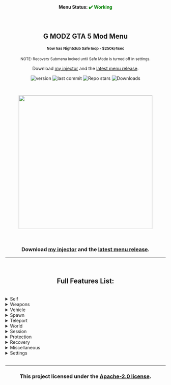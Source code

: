 <h4 align=center>Menu Status: <b style="color: green;">✔️ Working</b></h4>

<br>

<h2 align=center>G MODZ GTA 5 Mod Menu</h2>

<h4 align=center><sup>Now has Nightclub Safe loop - $250k/4sec</sup></h4>

<p align=center><sup>NOTE: Recovery Submenu locked until Safe Mode is turned off in settings.</sup></p>

<p align=center>Download <a href='https://discord.gg/2NHv96KVAX'>my injector</a> and the <a href='https://github.com/golummodz/G-mod-menu/releases/latest'>latest menu release</a>.

<br>

<p align=center><img alt="version" src="https://img.shields.io/github/v/release/golummodz/G-mod-menu?style=for-the-badge"> <img alt="last commit" src="https://img.shields.io/github/last-commit/golummodz/G-mod-menu?style=for-the-badge"> <img alt="Repo stars" src="https://img.shields.io/github/stars/golummodz/G-mod-menu?style=for-the-badge"> <img alt="Downloads" src="https://img.shields.io/github/downloads/golummodz/G-mod-menu/latest/total?style=for-the-badge&logo=github"></p>

<br>

<p align=center><img src='https://github.com/golummodz/G-mod-menu/blob/main/resources/preview_image.png?raw=true' height=420px></p>


<br>

<h3 align=center>Download <a href='[https://github.com/svxy/tnyavntos-module-injector](https://discord.gg/2NHv96KVAX)'>my injector</a> and the <a href='https://github.com/golummodz/G-mod-menu/releases/tag/v1.0.0.0'>latest menu release</a>.</h3>

___

<br>

<h2 align=center>Full Features List:</h2>

<br>
<!-- Self  Start -->
<details>
  
  
<summary>Self</summary>
<br>

<sup><details>
  <summary>Model</summary>
  <br>
  
  - <sup>Custom Input</sup>
  
  Ped List
  
  - <sup>Search</sup>
  
  <sup>(Ped list - 1000+ Peds)</sup>
  </details>
  
  
<sup><details>
  <summary>Wardrobe</summary>
  <br>
  
   Components
  
  - <sup>Saved</sup>
  
  - <sup>Current: (outfit)</sup>
  
  - <sup>Create</sup>
  
  - <sup>Component (Head, Shirt, Pants, etc)</sup>
  
  - <sup>Drawable</sup>
  
  - <sup>Drawable Variation</sup>
  
  - <sup>Palette</sup>
  
  - <sup>Clear</sup>
  
   Props
  
  - <sup>Prop (Hat, Chain, Gloves, etc)</sup>
  
  - <sup>Drawable</sup>
  
  - <sup>Drawable Variation</sup>
  
  - <sup>Clear</sup>
  
   Hair
  
  - <sup>Color</sup>
  
   Miscellaneous
  
  - <sup>Random Components</sup>
  
  - <sup>Random Props</sup>
  
  
  </details>

<sup><details>
  <summary>Globals</summary>
  <br>
  
  - <sup>Get BST</sup>
  
  - [ ] <sup>Off Radar</sup>
  
  - [ ] <sup>Cops Turn Blind Eye</sup>
  
  - [ ] <sup>No Orbital Cannon Cooldown</sup>
  
  - <sup>Request Service (RC, MOC, Terrorbyte etc)</sup>
  </details>
  
<sup><details>
  <summary>Animations</summary>
  <br>
  
  - [ ] <sup>Controllable</sup>
  
  - <sup>Stop Animation</sup>
  
  - <sup>Animations (Sex, Pole Dance, Workouts etc)</sup>
  
  - <sup>Scenarios</sup>
  </details>
  
<sup><details>
  <summary>Vision</summary>
  <br>
  
  - <sup>Reset</sup>
  
  Visions
  
  - <sup>Timecycle</sup>
  
  - <sup>Stoned</sup>
  
  - <sup>Orange</sup>
  
  - <sup>Cocaine</sup>
  
  - <sup>Huffin Gas</sup>
  
  - <sup>Wobbly</sup>
  
  - <sup>Drunk</sup>
  
  - <sup>Heaven</sup>
  
  - <sup>3D</sup>
  
  - <sup>Killstreak</sup>
  
  - <sup>Hallucinations</sup>
  
  - <sup>Low Quality</sup>
  
  - <sup>Blurry</sup>
  
  - <sup>"Fucked Up" Screen</sup>
  </details>
  
  - [ ] <sup>God mode</sup>
  
  - <sup>Health</sup>
  
  - <sup>Max Health</sup>
  
  - [ ] <sup>No Ragdoll</sup>
  
  - <sup>Jump (1-3)</sup>
  
  - <sup>Sprint Speed (1-3)</sup>
  
  - <sup>Invisibility (1-4)</sup>
  
  - [ ] <sup>Never Wanted</sup>
  
  - <sup>Wanted Level</sup>
  
  - [ ] <sup>Explosive Melee</sup>
  
  - [ ] <sup>Tiny Player</sup>
  
  - [ ] <sup>Super Man</sup>
  
  - <sup>Opacity</sup>
  
  - <sup>Suicide</sup>
  
  - <sup>Clean</sup>
</details>
<!-- Self End -->
  
<!-- Weapons  Start -->
<details>
  
  
<summary>Weapons</summary>
<br>

 <details>
   <summary>Weapons</summary>
   <br>
    
   - <sup>Get All Weapons</sup>
    
   - <sup>Clear All Weapons</sup>
    
   Upgrades
    
   - <sup>Max Upgrade All Weapons</sup>
    
   - <sup>Max Upgrade Current Weapon</sup>
    
   Auto
    
   - [ ] <sup>Auto Get All Weapons</sup>
    
   - [ ] <sup>Auto Get All Weapon Upgrades</sup>
    
   Color
    
   - [ ] <sup>Rainbow Gun</sup>
  </details>
 
  <sup><details>
   <summary>Visuals</summary>
   <br>
    
   - [ ] <sup>Weapon Invisibility</sup>
    
   - [ ] <sup>Crosshair</sup>
    
   - [ ] <sup>Crosshair -> ADS Only</sup>
    
   - [ ] <sup>Entity Information Gun</sup>
  </details>
  
  <sup><details>
   <summary>Ammo Modifications</summary>
   <br>
    
   - <sup>Impact (1-6)</sup>
    
   - <sup>Custom (1-5)</sup>
    
   - <sup>Particle (1-2)</sup>
    
   Options
    
   - [ ] <sup>Delete Gun</sup>
    
   - [ ] <sup>Nerf Bullets</sup>
  </details>
  
  <sup><details>
   <summary>Shoot Entities</summary>
   <br>
    
   - [ ] <sup>Toggle</sup>
    
   - <sup>Current: (Entity)</sup>
    
   - <sup>Custom Entity</sup>
  </details>
  
  General
  
  - [ ] <sup>No Reload</sup>
  
  - [ ] <sup>Infinite Ammo</sup>
  
  - [ ] <sup>Rapid Fire</sup>
  
  - [ ] <sup>Bypass Sticky Bomb Limit</sup>
  
  - [ ] <sup>One Shot One Kill</sup>
  
  - <sup>Triggerbot (1-4)</sup>
  
  Entity Control
  
  - [ ] <sup>Gravity Gun</sup>
  
  - <sup>Entity Distance</sup>
</details>
<!-- Weapons End -->
  
<!-- Vehicle Start -->
<details>
  <summary>Vehicle</summary>
  <br>
  
<details>
  <summary>Los Santos Customs</summary>
  <br>
  
  - <sup>Repair</sup>
  
  - <sup>Clean</sup>
  
  - <sup>Max Upgrade</sup>
  
  - <sup>Max Downgrade</sup>
  
  - <sup>Change License Plate Text</sup>
  
<details>
  <summary>Color</summary>
  <br>
 
  - <sup>Primary Color: Red</sup>
  
  - <sup>Primary Color: Green</sup>
  
  - <sup>Primary Color: Blue</sup>
  
  - <sup>Set Primary Color</sup>
  
  - <sup>Secondary Color: Red</sup>
  
  - <sup>Secondary Color: Green</sup>
  
  - <sup>Secondary Color: Blue</sup>
  
  - <sup>Set Secondary Color</sup>
  
</details>
  
<details>
  <summary>Neon</summary>
  <br>
 
  - <sup>Enable Neons</sup>
  
  - <sup>Disable Neons</sup>
  
  - <sup>Neon Color: Red</sup>
  
  - <sup>Neon Color: Green</sup>
  
  - <sup>Neon Color: Blue</sup>
  
  - <sup>Set Neon Color</sup>
  
  Neon Presets
  
  - <sup>Red</sup>
  
  - <sup>Green</sup>
  
  - <sup>Blue</sup>
  
  - <sup>Hot Pink</sup>
  
  - <sup>Yellow</sup>
  
  - <sup>Orange</sup>
  
  - <sup>Aqua</sup>
  
  - <sup>White</sup>
  
  - <sup>Magenta</sup>
  
  - <sup>Purple</sup>
  
  - <sup>Dark Green</sup>
  
  - <sup>Rose Red</sup>
  
</details>
  
<details>
  <summary>Multipliers</summary>
  <br>
  
  - <sup>Engine Multiplier</sup>
  
  - <sup>Engine Torque Multiplier</sup>
  
  - <sup>Set</sup>
 
</details>  
  
  Doors
  
  - <sup>Open (1-8)</sup>
  
  - <sup>Close (1-8)</sup>
  
</details>
  
<details>
  <summary>Weapons</summary>
  <br>
  
  - [ ] <sup>Toggle</sup>
  
  - [ ] <sup>Show Lines</sup>
  
  - <sup>Current: (Weapon)</sup>
  
  - <sup>Tank Rounds</sup>
  
  - <sup>Vehicle Rockets</sup>
  
  - <sup>Fireworks</sup>
  
</details>

  - <sup>Delete Current</sup>
  
  - <sup>Flip Up</sup>
  
  - <sup>Set Max Speed</sup>
  
  - [ ] <sup>Invincibility</sup>
  
  - [ ] <sup>Invisibility</sup>
  
  - [ ] <sup>Horn Boost</sup>
  
  - [ ] <sup>Unlimited Rocket Boost</sup>
  
  - <sup>Speedometer (1-4)</sup>
  
  - [ ] <sup>Rainbow Colors</sup>
  
  - [ ] <sup>Drive On Water</sup>
  
  - [ ] <sup>Super Brakes</sup>
  
</details>
<!-- Vehicle End -->
    
<!-- Spawn Start -->
    
<details>
  <summary>Spawn</summary>
  <br>
  
  - <sup>Ped (1000+)</sup>
  
 <details>
   <summary>Vehicle</summary>
   <br>
   
 <details>
   <summary>Settings</summary>
   <br>
   
   - [ ] <sup>Spawn Inside</sup>
   
   - [ ] <sup>Spawn Invincible</sup>
   
   - [ ] <sup>Spawn Max Upgraded</sup>
   
   - [ ] <sup>Delete Current</sup>
   
   - [ ] <sup>Spawn Air Vehicles In The Air</sup>
   
   - <sup>License Plate Text (1-4)</sup>
   
 </details>
   
 - <sup>Previously Spawned</sup>
   
 - <sup>Custom Input</sup>
   
 - <sup>Category (1-24)</sup>
   
 List (750+ Cars)
   
 </details>
  
  - <sup>Object (18000+)</sup>
  
</details>

<!-- End Spawn -->
    
<!-- Start Teleport -->
    
<details>
  <summary>Teleport</summary>
  <br>
  
  - <sup>To Waypoint</sup>
  
  - [ ] <sup>Automatic Waypoint Teleport</sup>
  
  - <sup>Into Personal Vehicle</sup>
  
  - <sup>Into Last Used Vehicle</sup>
  
  - <sup>Objective</sup>
  
  - <sup>Coordinates</sup>
  
  - <sup>Forward</sup>
  
  Custom Locations
  
  - <sup>Save Current Location</sup>
  
  - <sup>View Locations (saved)</sup>
  
  Presets
  
  - [ ] <sup>Teleport Transition</sup>
  
  - <sup>Teleport to Cayo Perico Island</sup>
  
<details>
  <summary>Landmarks</summary>
  <br>
  
  40 Locations
  
</details>
  
<details>
  <summary>IPL's</summary>
  <br>
  
  7 Locations
  
</details>
  
<details>
  <summary>Safehouses</summary>
  <br>
  
  12 Locations
  
</details>
  
<details>
  <summary>Underwater</summary>
  <br>
  
  8 Locations
  
</details>
  
<details>
  <summary>High Altitude</summary>
  <br>
  
  13 Locations
  
</details>
  
</details>
    
<!-- End Teleport -->
    
<!-- Start World -->
    
<details>
  <summary>World</summary>
  <br>
  
<details>
  <summary>Time</summary>
  <br>
  
  - <sup>Hour</sup>
  
  - <sup>Minute</sup>
  
  - <sup>Seconds</sup>
  
  Current Time
  
  - <sup>Game Time: xx:xx:xx</sup>
  
  - <sup>System Time: xx:xx:xx</sup>
  
  Miscellaneous
  
  - [ ] <sup>Slow Motion</sup>
  
  - [ ] <sup>Pause Time</sup>
</details>
  
<details>
  <summary>Weather</summary>
  <br>
  
  - <sup>Clouds (1-21)</sup>
  
  Weather Types
  
  - <sup>Reset</sup>
  
  - <sup>Extra Sunny</sup>
  
  - <sup>Sunny</sup>
  
  - <sup>Cloudy</sup>
  
  - <sup>Smoggy</sup>
  
  - <sup>Foggy</sup>
  
  - <sup>Overcast</sup>
  
  - <sup>Stormy</sup>
  
  - <sup>Snow</sup>
  
  - <sup>Snowlight</sup>
  
  - <sup>Blizzard</sup>
  
</details>
  
<details>
  <summary>Nearby Vehicles</summary>
  <br>
  
  - <sup>Explode Vehicles</sup>
  
  - <sup>Delete Vehicles</sup>
  
  - <sup>Boost Vehicles</sup>
  
</details>
  
<details>
  <summary>Nearby Peds</summary>
  <br>
  
  - <sup>Explode Peds</sup>
  
  - <sup>Kill Peds</sup>
  
</details>
  
  - [ ] <sup>Snow</sup>
  
  - [ ] <sup>No Gravity</sup>
  
  - [ ] <sup>Blackout</sup>
  
  - <sup>Clear Area</sup>
  
</details>
    
<!-- End World -->
    
<!-- Start Session -->
    
<details>
  <summary>Session</summary>
  <br>
  
<details>
 <summary>Players</summary>
 <br>
  
 <details>
 <summary>(player)</summary>
 <br>
    
 - [ ] <sup>Spectate</sup>
   
 - <sup>Host Kick</sup>
   
<details>
  <summary>Teleport</summary>
  <br>
  
  - <sup>Parachute To</sup>
  
  - <sup>Teleport To</sup>
  
  - <sup>Teleport Into Vehicle</sup>
  
</details>
   
<details>
  <summary>Friendly</summary>
  <br>
  
  - <sup>Give All Weapons</sup>
  
  - <sup>Copy Outfit</sup>
  
  - <sup>Set Waypoint</sup>
  
  - <sup>Spawn Bodyguard</sup>
  
</details>
   
<details>
  <summary>Griefing</summary>
  <br>
  
<details>
  <summary>Script Events</summary>
  <br>
  
  - <sup>Single Player Kick</sup>
  
  - <sup>Force Into Mission</sup>
  
  - <sup>CEO Kick</sup>
  
  Teleport
  
<details>
  <summary>Property</summary>
  <br>
  
  - <sup>125 Properties</sup>
  
</details>
  
  - <sup>Cayo Perico Island</sup>
  
</details>
  
<details>
  <summary>Attachments</summary>
  <br>
  
  - <sup>Plate</sup>
  
  - <sup>EMP</sup>
  
  - <sup>Beach Fire</sup>
  
  - <sup>Orange Ball</sup>
  
  - <sup>Weed</sup>
  
  - <sup>Safe</sup>
  
  - <sup>UFO</sup>
  
  - <sup>Toilet</sup>
  
  - <sup>Christmas Tree</sup>
  
  - <sup>Windmill</sup>
  
  - <sup>Radar</sup>
  
  - <sup>Detach All</sup>
  
</details>
  
  - [ ] <sup>Explode</sup>
  
  - [ ] <sup>Freeze</sup>
  
  - [ ] <sup>Shake Camera</sup>
  
  - <sup>Set Off Vehicle Alarm</sup>
  
  - <sup>Burst Vehicle Tires</sup>
  
  - <sup>Airstrike</sup>
  
  - <sup>Attack To</sup>
  
  - <sup>Detach From</sup>
  
  - <sup>Slingshot Vehicle</sup>
  
  - <sup>Trap</sup>
  
  - <sup>Clone</sup>
  
  - <sup>Kick out of vehicle</sup>
  
  - <sup>Spawn Enemy</sup>
  
</details>
   
   - <sup>View Social Club Profile</sup>
  
</details>
  
</details>
  
<details>
  <summary>All Players</summary>
  <br>
  
<details>
  <summary>Exclusions</summary>
  <br>
  
  - [ ] <sup>Exclude Self</sup>
  
  - [ ] <sup>Exclude Friends</sup>
  
  - [ ] <sup>Exclude Host</sup>
  
</details>
  
  Friendly
  
  - <sup>Give All Weapons</sup>
  
  Griefing
  
  - <sup>Teleport to Eclipse Tower</sup>
  
  - [ ] <sup>Freeze</sup>
  
  - <sup>Kick Out Of Vehicle</sup>
  
  - <sup>Airstrike</sup>
  
  - <sup>Trap</sup>
  
  - <sup>Attack Beach Fire</sup>
  
  Miscellaneous
  
  - <sup>Host Kick</sup>
  
</details>
  
<details>
  <summary>Session Starter</summary>
  <br>
  
  - [ ] <sup>Lock To Friends</sup>
  
  Join/Change
  
  - <sup>Change Session (1-7)</sup>
  
  - <sup>Join Session Containing Friends</sup>
  
  - <sup>Join Session Containing Crew Members</sup>
  
  SCTV
  
  - <sup>Start SCTV Public Session</sup>
  
</details>
  
</details>
    
<!-- End Session -->
    
<!-- Stard Protection -->
    
<details>
  <summary>Protection</summary>
  <br>
  
  - <sup>Toggle Anti-Crash Camera</sup>
  
  Protection
  
  - [ ] <sup>Block Reports</sup>
  
<details>
  <summary>Script Events</summary>
  <br>
  
  - [ ] <sup>Block All</sup>
  
  Script Events
  
  - [ ] <sup>Kicks</sup>
  
  - [ ] <sup>CEO Ban</sup>
  
  - [ ] <sup>CEO Kick</sup>
  
  - [ ] <sup>CEO Money</sup>
  
  - [ ] <sup>Property Teleport</sup>
  
  - [ ] <sup>Cayo Perico Teleport</sup>
  
  - [ ] <sup>Force Into Mission</sup>
  
  - [ ] <sup>Bounty</sup>
  
  - [ ] <sup>Clear Wanted Level</sup>
  
  - [ ] <sup>Game Banner</sup>
  
  - [ ] <sup>Crash</sup>
  
  - [ ] <sup>Personal Vehicle Destroyed</sup>
  
  - [ ] <sup>Remote Off Radar</sup>
  
  - [ ] <sup>Send To Cutscene</sup>
  
  - [ ] <sup>Send To Location</sup>
  
  - [ ] <sup>Sound Spam</sup>
  
  - [ ] <sup>Spectate</sup>
  
  - [ ] <sup>SMS</sup>
  
  - [ ] <sup>TSE Start</sup>
  
  - [ ] <sup>Notification</sup>
  
  - [ ] <sup>Interior Control</sup>
  
  - [ ] <sup>Interior Kick</sup>
  
  - [ ] <sup>Transaction Error</sup>
  
  - [ ] <sup>CEO Raid</sup>
  
  - [ ] <sup>Start Activity</sup>
  
  - [ ] <sup>Give Collectable</sup>
  
  - [ ] <sup>Warehouse Teleport</sup>
  
</details>
  
</details>
    
<!-- End Protection -->
    
<!-- Start Recovery -->
    
<details>
  <summary>Recovery</summary>
  <br>
  
<details>
  <summary>Stats</summary>
  <br>
  
  - <sup>Max All Skills</sup>
  
  - <sup>Stamina</sup>
  
  - <sup>Strength</sup>
  
  - <sup>Lung Capacity</sup>
  
  - <sup>Driving</sup>
  
  - <sup>Flying</sup>
  
  - <sup>Shooting</sup>
  
  - <sup>Stealth</sup>
  
</details>
  
  Money
  
  - [ ] <sup>Loop</sup>
  
  Unlocks
  
  - <sup>Unlock All</sup>
  
  - <sup>Unlock Tattoo's</sup>
  
  - <sup>Unlock Heist Vehicles</sup>
  
  - <sup>Unlock Awards & Trophies</sup>
  
  - <sup>Allow Character Gender Change</sup>
  
  - <sup>Complete Flight School</sup>
  
  - <sup>Unlock Increased Throwables Amount</sup>
  
  - <sup>Skip Casino Mission and unlock Armored Paragon</sup>
  
  - <sup>Unlock All Bunker Missions</sup>
  
  Rank
  
  - <sup>Player</sup>
  
  - <sup>Crew</sup>
  
  K/D
  
  - <sup>Current Kills: (kills)</sup>
  
  - <sup>Current Deaths: (deaths)</sup>
  
  - <sup>Kills</sup>
  
  - <sup>Deaths</sup>
  
  - <sup>Change</sup>
  
  Miscellaneous
  
  - <sup>Set Max Nightclub Popularity</sup>
  
  - <sup>Redesign Character Prompt</sup>
  
  - <sup>Clear Badsport</sup>
  
  - <sup>Reset Mental State</sup>
  
  ATM
  
  - <sup>Move Wallet To Bank</sup>
  
  - <sup>Move Bank To Wallet</sup>
  
</details>
    
<!-- Recovery End -->
    
<!-- Miscellaneous Start -->
    
<details>
  <summary>Miscellaneous</summary>
  <br>
  <!-- Submenus -->
<details>
  <summary>Report Statistics</summary>
  <br>
  
  16 Player Report Statistic Values
  
</details>
  <!-- -->
<details>
  <summary>Disables</summary>
  <br>
  
  - [ ] <sup>Idle Kick</sup>
  
  - [ ] <sup>Transaction Error Warnings</sup>
  
  - [ ] <sup>Cutscenes</sup>
  
  - [ ] <sup>Mobile Phone</sup>
  
</details>
  <!-- -->
<details>
  <summary>GXT Editor</summary>
  <br>
  
  - <sup>Add</sup>
  
  Strings
  
  - [ ] <sup>(added strings)</sup>
  
</details>
  <!-- -->
<details>
  <summary>In-Game Television</summary>
  <br>
  
  - [ ] <sup>Draw TV</sup>
  
  Playlist
  
  - <sup>(21 tv channels)</sup>
  
</details>
  <!-- -->
<details>
  <summary>Radio</summary>
  <br>
  
  - <sup>Skip Track</sup>
  
  - [ ] <sup>Freeze Station</sup>
  
  - [ ] <sup>Mobile Radio</sup>
  
</details>
  <!-- -->
<details>
  <summary>Extra-sensory Perception</summary>
  <br>
  
  - [ ] <sup>Basic Player ESP</sup>
  
</details>
  <!-- -->
<details>
  <summary>Head-up Display</summary>
  <br>
  
  - [ ] <sup>Disable HUD</sup>
  
  - [ ] <sup>Hide Minimap</sup>
  
  Color
  
  - <sup>Component</sup>
  
  - <sup>Red</sup>
  
  - <sup>Green</sup>
  
  - <sup>Blue</sup>
  
  - <sup>Alpha</sup>
  
  - <sup>Set</sup>
  
  - <sup>Reset Color</sup>
  
</details>
  <!-- -->
<details>
  <summary>IPL Loader</summary>
  <br>
  
  - <sup>GTA:O Map Data (1-2)</sup>
  
  Item Placement Files
  
  - <sup>North Yankton</sup>
  
  - <sup>Dignity Heist Yacht</sup>
  
  - <sup>Destroyed Hospital</sup>
  
  - <sup>Jewelry Store</sup>
  
  - <sup>Morgue</sup>
  
  - <sup>Cargoship</sup>
  
  - <sup>Aircraft Carrier</sup>
  
</details>
  
  <!-- End submenus -->
  
  - <sup>Fake Wanted Level</sup>
  
  - [ ] <sup>No-Clip</sup>
  
  - [ ] <sup>Jump Around Mode</sup>
  
  - [ ] <sup>Show Joining Players Notification</sup>
  
  - [ ] <sup>Show FPS</sup>
  
  - <sup>Drive To Waypoint</sup>
  
  - <sup>Get Empty Session</sup>
  
  - <sup>Exit to Single Player</sup>
  
</details>
    
<!-- End Miscellaneous -->
    
<!-- Start Settings -->
    
<details>
  <summary>Settings</summary>
  <br>
  
<details>
  <summary>Theme</summary>
  <br>
  
  - <sup>Saved</sup>
  
  - <sup>Current</sup>
  
  - <sup>Create New</sup>
  
  Header
  
  - [ ] <sup>Texture</sup>
  
  - [ ] <sup>Background</sup>
  
  Color
  
  - [ ] <sup>RGB Disco</sup>
  
  - <sup>Primary</sup>
  
  - <sup>Text</sup>
  
  Font
  
  - <sup>Type (1-6)</sup>
  
  Menu
  
  - [ ] <sup>Disable Open/Close Fade</sup>
  
  - <sup>X-Axis</sup>
  
  - <sup>Y-Axis</sup>
  
  - <sup>Width</sup>
  
  - <sup>Selectable Height</sup>
  
  - <sup>Reset Position & Width</sup>
  
  Selectable Information Box
  
  - <sup>X-Axis</sup>
  
  - <sup>Y-Axis</sup>
  
  - <sup>Reset Position</sup>
  
</details>
  
<details>
  <summary>Hide Elements</summary>
  <br>
  
  - [ ] <sup>Selectable Information Box</sup>
  
  - [ ] <sup>Player Information Box</sup>
  
  - [ ] <sup>Vehicle Preview</sup>
  
</details>
  
  - <sup>Max Visible Menu Selectables</sup>
  
  - [ ] <sup>Restore To Previous Submenu</sup>
  
  Keys
  
  - <sup>Menu GUI: (key)</sup>
  
  - <sup>Cursor Navigation: (key)</sup>
  
  - <sup>Save Selectable: (key)</sup>
  
  - <sup>Key Press Delay</sup>
  
  - <sup>Menu Arrow Animation Delay</sup>
  
  - [ ] <sup>Gameplay While Cursor Is Active</sup>
  
  - [ ] <sup>Safe Mode</sup>
  
  - [ ] <sup>Disable Cursor When Menu Gets Closed</sup>
  
  - [ ] <sup>Do not overwrite "Textures.ytd" at init</sup>
  
<details>
  <summary>About</summary>
  <br>
  
  Author: TnyavnTo
  
  - <sup>Visit GitHub Repository</sup>
  
  - <sup>Unload Cheat</sup>
 
</details>
  
</details>
    
<br>
    
___
    
<h3 align=center>This project licensed under the <a href='./LICENSE'>Apache-2.0 license</a>.</h3>
